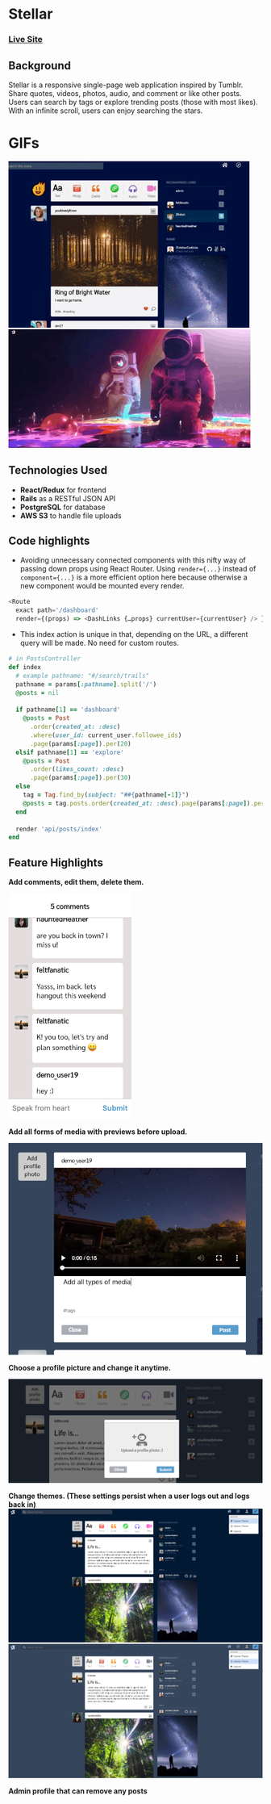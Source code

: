 # Stellar
### [Live Site](https://stellar-aa.herokuapp.com/)  

## Background
Stellar is a responsive single-page web application inspired by Tumblr. Share quotes, videos, photos, audio, and comment or like other posts. Users can search by tags or explore trending posts (those with most likes). With an infinite scroll, users can enjoy searching the stars.

# GIFs
![screen shots](public/stellar.gif?raw=true)
![screen shots](public/splash.gif?raw=true)

## Technologies Used
+ **React/Redux** for frontend
+ **Rails** as a RESTful JSON API
+ **PostgreSQL** for database
+ **AWS S3** to handle file uploads

## Code highlights
+ Avoiding unnecessary connected components with this nifty way of passing down props using React Router. Using `render={...}` instead of `component={...}` is a more efficient option here because otherwise a new component would be mounted every render.
```javascript
<Route
  exact path='/dashboard'
  render={(props) => <DashLinks {…props} currentUser={currentUser} /> } />
```
  
+ This index action is unique in that, depending on the URL, a different query will be made. No need for custom routes.
```ruby
# in PostsController
def index
  # example pathname: "#/search/trails"
  pathname = params[:pathname].split('/')
  @posts = nil

  if pathname[1] == 'dashboard'
    @posts = Post
      .order(created_at: :desc)
      .where(user_id: current_user.followee_ids)
      .page(params[:page]).per(20)
  elsif pathname[1] == 'explore'
    @posts = Post
      .order(likes_count: :desc)
      .page(params[:page]).per(30)
  else
    tag = Tag.find_by(subject: "##{pathname[-1]}")
    @posts = tag.posts.order(created_at: :desc).page(params[:page]).per(30)
  end

  render 'api/posts/index'
end
```

## Feature Highlights
**Add comments, edit them, delete them.**
  
  ![Comments](app/assets/images/comments.png?raw=true)
  
**Add all forms of media with previews before upload.**
  
  ![Media uploading](app/assets/images/media.png?raw=true) 
  
**Choose a profile picture and change it anytime.**
  
  ![Profile photo](app/assets/images/profile_pic.png?raw=true)

**Change themes. (These settings persist when a user logs out and logs back in)**
  ![Theme selection](app/assets/images/cosmic.png?raw=true)
  ![Theme selection](app/assets/images/classic.png?raw=true)  
  
**Admin profile that can remove any posts**
